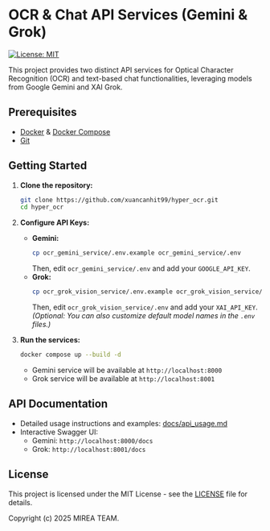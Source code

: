 # OCR & Chat API Services (Gemini & Grok)

[![License: MIT](https://img.shields.io/badge/License-MIT-yellow.svg)](https://opensource.org/licenses/MIT)

This project provides two distinct API services for Optical Character Recognition (OCR) and text-based chat functionalities, leveraging models from Google Gemini and XAI Grok.

## Prerequisites

*   [Docker](https://docs.docker.com/get-docker/) & [Docker Compose](https://docs.docker.com/compose/install/)
*   [Git](https://git-scm.com/downloads)

## Getting Started

1.  **Clone the repository:**
    ```bash
    git clone https://github.com/xuancanhit99/hyper_ocr.git
    cd hyper_ocr
    ```

2.  **Configure API Keys:**
    *   **Gemini:**
        ```bash
        cp ocr_gemini_service/.env.example ocr_gemini_service/.env
        ```
        Then, edit `ocr_gemini_service/.env` and add your `GOOGLE_API_KEY`.
    *   **Grok:**
        ```bash
        cp ocr_grok_vision_service/.env.example ocr_grok_vision_service/.env
        ```
        Then, edit `ocr_grok_vision_service/.env` and add your `XAI_API_KEY`.
    *(Optional: You can also customize default model names in the `.env` files.)*

3.  **Run the services:**
    ```bash
    docker compose up --build -d
    ```
    *   Gemini service will be available at `http://localhost:8000`
    *   Grok service will be available at `http://localhost:8001`

## API Documentation

*   Detailed usage instructions and examples: [docs/api_usage.md](docs/api_usage.md)
*   Interactive Swagger UI:
    *   Gemini: `http://localhost:8000/docs`
    *   Grok: `http://localhost:8001/docs`

## License

This project is licensed under the MIT License - see the [LICENSE](LICENSE) file for details.

Copyright (c) 2025 MIREA TEAM.